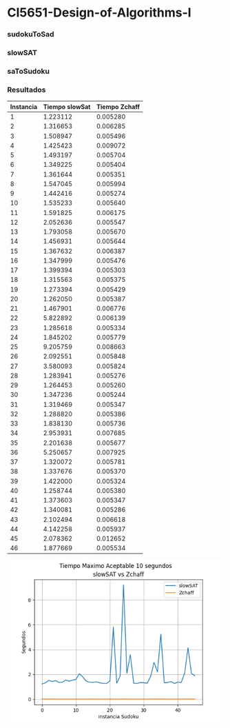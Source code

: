 # CI5651-Design-of-Algorithms-I

### sudokuToSad

### slowSAT

### saToSudoku

### Resultados

Instancia | Tiempo slowSat | Tiempo Zchaff
--- | --- | ---
1| 1.223112 | 0.005280
2| 1.316653 | 0.006285
3| 1.508947 | 0.005496
4| 1.425423 | 0.009072
5| 1.493197 | 0.005704
6| 1.349225 | 0.005404
7| 1.361644 | 0.005351
8| 1.547045 | 0.005994
9| 1.442416 | 0.005274
10|1.535233 | 0.005640
11| 1.591825 | 0.006175
12| 2.052636 | 0.005547
13| 1.793058 | 0.005670
14| 1.456931 | 0.005644
15| 1.367632 | 0.006387
16| 1.347999 | 0.005476
17| 1.399394 | 0.005303
18| 1.315563 | 0.005375
19| 1.273394 | 0.005429
20| 1.262050 | 0.005387
21| 1.467901 | 0.006776
22| 5.822892 | 0.006139
23| 1.285618 | 0.005334
24| 1.845202 | 0.005779
25| 9.205759 | 0.008663
26| 2.092551 | 0.005848
27| 3.580093 | 0.005824
28| 1.283941 | 0.005276
29| 1.264453 | 0.005260
30| 1.347236 | 0.005244
31| 1.319469 | 0.005347
32| 1.288820 | 0.005386
33| 1.838130 | 0.005736
34| 2.953931 | 0.007685
35| 2.201638 | 0.005677
36| 5.250657 | 0.007925
37| 1.320072 | 0.005781
38| 1.337676 | 0.005370
39| 1.422000 | 0.005324
40| 1.258744 | 0.005380
41| 1.373603 | 0.005347
42| 1.340081 | 0.005286
43| 2.102494 | 0.006618
44| 4.142258 | 0.005937
45| 2.078362 | 0.012652
46| 1.877669 | 0.005534


![grafica](Grafica.png?raw=true)
